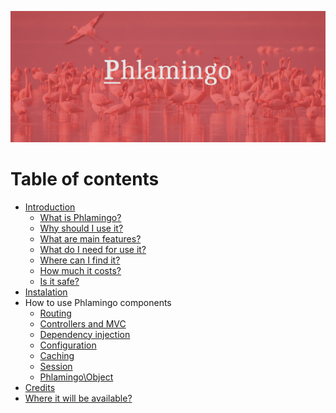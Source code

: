 ![](https://github.com/sarkasmus/Phlamingo/blob/master/flamingo-wallpaper.png)
# Table of contents

- [Introduction](https://github.com/sarkasmus/Phlamingo/wiki/Introduction)
  - [What is Phlamingo?](https://github.com/sarkasmus/Phlamingo/wiki/Introduction#what-is-phlamingo)
  - [Why should I use it?](https://github.com/sarkasmus/Phlamingo/wiki/Introduction#why-should-i-use-it)
  - [What are main features?](https://github.com/sarkasmus/Phlamingo/wiki/Introduction#what-are-main-features)
  - [What do I need for use it?](https://github.com/sarkasmus/Phlamingo/wiki/Introduction#what-do-i-need-for-use-it)
  - [Where can I find it?](https://github.com/sarkasmus/Phlamingo/wiki/Introduction#where-can-i-find-it)
  - [How much it costs?](https://github.com/sarkasmus/Phlamingo/wiki/Introduction#how-much-it-costs)
  - [Is it safe?](https://github.com/sarkasmus/Phlamingo/wiki/Introduction#is-it-safe)
- [Instalation](https://github.com/sarkasmus/Phlamingo/wiki/Getting-started-with-Phlamingo---Installation-and-configuration)
- How to use Phlamingo components
  - [Routing](https://github.com/sarkasmus/Phlamingo/wiki/Routing)
  - [Controllers and MVC](https://github.com/sarkasmus/Phlamingo/wiki/Controllers-and-MVC)
  - [Dependency injection](https://github.com/sarkasmus/Phlamingo/wiki/Dependency-injection)
  - [Configuration](https://github.com/sarkasmus/Phlamingo/wiki/Configuration)
  - [Caching](https://github.com/sarkasmus/Phlamingo/wiki/Caching)
  - [Session](https://github.com/sarkasmus/Phlamingo/wiki/Sessions)
  - [Phlamingo\Object](https://github.com/sarkasmus/Phlamingo/wiki/Phlamingo%5CCore%5CObject-and-extending-PHP-classes)
- [Credits](https://github.com/sarkasmus/Phlamingo/wiki/Credits)
- [Where it will be available?](https://github.com/sarkasmus/Phlamingo/wiki/Where-it-will-be-available)
